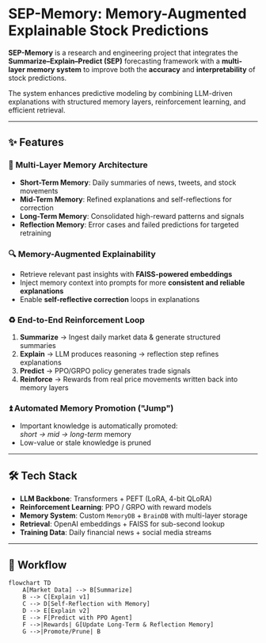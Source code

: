 # SEP-Memory: Memory-Augmented Explainable Stock Predictions

**SEP-Memory** is a research and engineering project that integrates the **Summarize–Explain–Predict (SEP)** forecasting framework with a **multi-layer memory system** to improve both the **accuracy** and **interpretability** of stock predictions.  

The system enhances predictive modeling by combining LLM-driven explanations with structured memory layers, reinforcement learning, and efficient retrieval.

---

## ✨ Features

### 🧠 Multi-Layer Memory Architecture
- **Short-Term Memory**: Daily summaries of news, tweets, and stock movements  
- **Mid-Term Memory**: Refined explanations and self-reflections for correction  
- **Long-Term Memory**: Consolidated high-reward patterns and signals  
- **Reflection Memory**: Error cases and failed predictions for targeted retraining  

### 🔍 Memory-Augmented Explainability
- Retrieve relevant past insights with **FAISS-powered embeddings**  
- Inject memory context into prompts for more **consistent and reliable explanations**  
- Enable **self-reflective correction** loops in explanations  

### ♻️ End-to-End Reinforcement Loop
1. **Summarize** → Ingest daily market data & generate structured summaries  
2. **Explain** → LLM produces reasoning → reflection step refines explanations  
3. **Predict** → PPO/GRPO policy generates trade signals  
4. **Reinforce** → Rewards from real price movements written back into memory layers  

### ⏫ Automated Memory Promotion ("Jump")
- Important knowledge is automatically promoted:  
  _short → mid → long-term_ memory  
- Low-value or stale knowledge is pruned  

---

## 🛠️ Tech Stack
- **LLM Backbone**: Transformers + PEFT (LoRA, 4-bit QLoRA)  
- **Reinforcement Learning**: PPO / GRPO with reward models  
- **Memory System**: Custom `MemoryDB` + `BrainDB` with multi-layer storage  
- **Retrieval**: OpenAI embeddings + FAISS for sub-second lookup  
- **Training Data**: Daily financial news + social media streams  

---

## 📂 Workflow

```mermaid
flowchart TD
    A[Market Data] --> B[Summarize]
    B --> C[Explain v1]
    C --> D[Self-Reflection with Memory]
    D --> E[Explain v2]
    E --> F[Predict with PPO Agent]
    F -->|Rewards| G[Update Long-Term & Reflection Memory]
    G -->|Promote/Prune| B